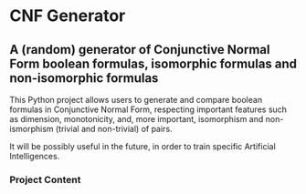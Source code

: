 # CNF Generator

## A (random) generator of Conjunctive Normal Form boolean formulas, isomorphic formulas and non-isomorphic formulas

This Python project allows users to generate and compare boolean formulas in Conjunctive Normal Form, respecting important features such as dimension, monotonicity, and, more important, isomorphism and non-ismorphism (trivial and non-trivial) of pairs.

It will be possibly useful in the future, in order to train specific Artificial Intelligences.

### Project Content
